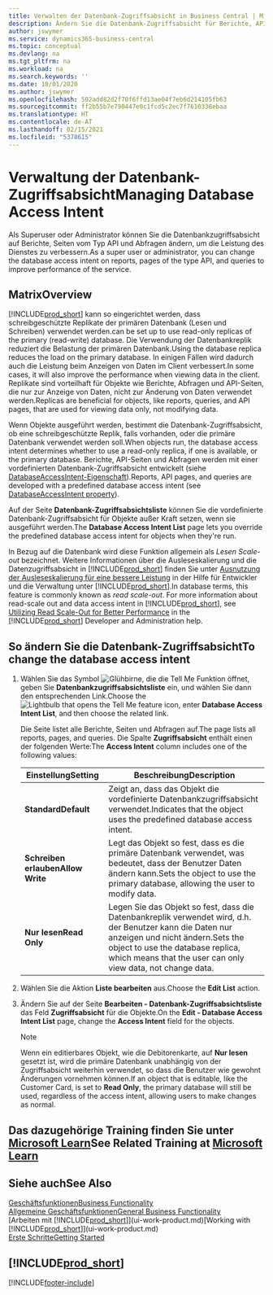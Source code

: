 ```yaml
---
title: Verwalten der Datenbank-Zugriffsabsicht in Business Central | Microsoft Docs
description: Ändern Sie die Datenbank-Zugriffsabsicht für Berichte, API-Seiten und Abfragen.
author: jswymer
ms.service: dynamics365-business-central
ms.topic: conceptual
ms.devlang: na
ms.tgt_pltfrm: na
ms.workload: na
ms.search.keywords: ''
ms.date: 10/01/2020
ms.author: jswymer
ms.openlocfilehash: 502add82d2f70f6ffd13ae04f7eb6d214105fb63
ms.sourcegitcommit: ff2b55b7e790447e0c1fcd5c2ec7f7610338ebaa
ms.translationtype: HT
ms.contentlocale: de-AT
ms.lasthandoff: 02/15/2021
ms.locfileid: "5378615"
---
```

# <a name="managing-database-access-intent"></a><span data-ttu-id="05716-103">Verwaltung der Datenbank-Zugriffsabsicht</span><span class="sxs-lookup"><span data-stu-id="05716-103">Managing Database Access Intent</span></span> 

<span data-ttu-id="05716-104">Als Superuser oder Administrator können Sie die Datenbankzugriffsabsicht auf Berichte, Seiten vom Typ API und Abfragen ändern, um die Leistung des Dienstes zu verbessern.</span><span class="sxs-lookup"><span data-stu-id="05716-104">As a super user or administrator, you can change the database access intent on reports, pages of the type API, and queries to improve performance of the service.</span></span>

## <a name="overview"></a><span data-ttu-id="05716-105">Matrix</span><span class="sxs-lookup"><span data-stu-id="05716-105">Overview</span></span>

[!INCLUDE[prod_short](includes/prod_short.md)] <span data-ttu-id="05716-106">kann so eingerichtet werden, dass schreibgeschützte Replikate der primären Datenbank (Lesen und Schreiben) verwendet werden.</span><span class="sxs-lookup"><span data-stu-id="05716-106">can be set up to use read-only replicas of the primary (read-write) database.</span></span> <span data-ttu-id="05716-107">Die Verwendung der Datenbankreplik reduziert die Belastung der primären Datenbank.</span><span class="sxs-lookup"><span data-stu-id="05716-107">Using the database replica reduces the load on the primary database.</span></span> <span data-ttu-id="05716-108">In einigen Fällen wird dadurch auch die Leistung beim Anzeigen von Daten im Client verbessert.</span><span class="sxs-lookup"><span data-stu-id="05716-108">In some cases, it will also improve the performance when viewing data in the client.</span></span> <span data-ttu-id="05716-109">Replikate sind vorteilhaft für Objekte wie Berichte, Abfragen und API-Seiten, die nur zur Anzeige von Daten, nicht zur Änderung von Daten verwendet werden.</span><span class="sxs-lookup"><span data-stu-id="05716-109">Replicas are beneficial for objects, like reports, queries, and API pages, that are used for viewing data only, not modifying data.</span></span>

<span data-ttu-id="05716-110">Wenn Objekte ausgeführt werden, bestimmt die Datenbank-Zugriffsabsicht, ob eine schreibgeschützte Replik, falls vorhanden, oder die primäre Datenbank verwendet werden soll.</span><span class="sxs-lookup"><span data-stu-id="05716-110">When objects run, the database access intent determines whether to use a read-only replica, if one is available, or the primary database.</span></span> <span data-ttu-id="05716-111">Berichte, API-Seiten und Abfragen werden mit einer vordefinierten Datenbank-Zugriffsabsicht entwickelt (siehe [DatabaseAccessIntent-Eigenschaft](/dynamics365/business-central/dev-itpro/developer/properties/devenv-dataaccessintent-property)).</span><span class="sxs-lookup"><span data-stu-id="05716-111">Reports, API pages, and queries are developed with a predefined database access intent (see [DatabaseAccessIntent property](/dynamics365/business-central/dev-itpro/developer/properties/devenv-dataaccessintent-property)).</span></span>

<span data-ttu-id="05716-112">Auf der Seite **Datenbank-Zugriffsabsichtsliste** können Sie die vordefinierte Datenbank-Zugriffsabsicht für Objekte außer Kraft setzen, wenn sie ausgeführt werden.</span><span class="sxs-lookup"><span data-stu-id="05716-112">The **Database Access Intent List** page lets you override the predefined database access intent for objects when they're run.</span></span>

<span data-ttu-id="05716-113">In Bezug auf die Datenbank wird diese Funktion allgemein als *Lesen Scale-out* bezeichnet. Weitere Informationen über die Ausleseskalierung und die Datenzugriffsabsicht in [!INCLUDE[prod_short](includes/prod_short.md)] finden Sie unter [Ausnutzung der Ausleseskalierung für eine bessere Leistung](/dynamics365/business-central/dev-itpro/administration/database-read-scale-out-overview) in der Hilfe für Entwickler und die Verwaltung unter [!INCLUDE[prod_short](includes/prod_short.md)].</span><span class="sxs-lookup"><span data-stu-id="05716-113">In database terms, this feature is commonly known as *read scale-out*. For more information about read-scale out and data access intent in [!INCLUDE[prod_short](includes/prod_short.md)], see [Utilizing Read Scale-Out for Better Performance](/dynamics365/business-central/dev-itpro/administration/database-read-scale-out-overview) in the [!INCLUDE[prod_short](includes/prod_short.md)] Developer and Administration help.</span></span>

## <a name="to-change-the-database-access-intent"></a><span data-ttu-id="05716-114">So ändern Sie die Datenbank-Zugriffsabsicht</span><span class="sxs-lookup"><span data-stu-id="05716-114">To change the database access intent</span></span>

1. <span data-ttu-id="05716-115">Wählen Sie das Symbol ![Glühbirne, die die Tell Me Funktion öffnet](media/ui-search/search_small.png "Tell Me-Funktion"), geben Sie **Datenbankzugriffsabsichtsliste** ein, und wählen Sie dann den entsprechenden Link.</span><span class="sxs-lookup"><span data-stu-id="05716-115">Choose the ![Lightbulb that opens the Tell Me feature](media/ui-search/search_small.png "Tell me what you want to do") icon, enter **Database Access Intent List**, and then choose the related link.</span></span>

    <span data-ttu-id="05716-116">Die Seite listet alle Berichte, Seiten und Abfragen auf.</span><span class="sxs-lookup"><span data-stu-id="05716-116">The page lists all reports, pages, and queries.</span></span> <span data-ttu-id="05716-117">Die Spalte **Zugriffsabsicht** enthält einen der folgenden Werte:</span><span class="sxs-lookup"><span data-stu-id="05716-117">The **Access Intent** column includes one of the following values:</span></span>

    |<span data-ttu-id="05716-118">**Einstellung**</span><span class="sxs-lookup"><span data-stu-id="05716-118">**Setting**</span></span>|<span data-ttu-id="05716-119">**Beschreibung**</span><span class="sxs-lookup"><span data-stu-id="05716-119">**Description**</span></span>|  
    |------------|-------------|  
    |<span data-ttu-id="05716-120">**Standard**</span><span class="sxs-lookup"><span data-stu-id="05716-120">**Default**</span></span>|<span data-ttu-id="05716-121">Zeigt an, dass das Objekt die vordefinierte Datenbankzugriffsabsicht verwendet.</span><span class="sxs-lookup"><span data-stu-id="05716-121">Indicates that the object uses the predefined database access intent.</span></span>|
    |<span data-ttu-id="05716-122">**Schreiben erlauben**</span><span class="sxs-lookup"><span data-stu-id="05716-122">**Allow Write**</span></span>|<span data-ttu-id="05716-123">Legt das Objekt so fest, dass es die primäre Datenbank verwendet, was bedeutet, dass der Benutzer Daten ändern kann.</span><span class="sxs-lookup"><span data-stu-id="05716-123">Sets the object to use the primary database, allowing the user to modify data.</span></span>|
    |<span data-ttu-id="05716-124">**Nur lesen**</span><span class="sxs-lookup"><span data-stu-id="05716-124">**Read Only**</span></span>|<span data-ttu-id="05716-125">Legen Sie das Objekt so fest, dass die Datenbankreplik verwendet wird, d.h. der Benutzer kann die Daten nur anzeigen und nicht ändern.</span><span class="sxs-lookup"><span data-stu-id="05716-125">Sets the object to use the database replica, which means that the user can only view data, not change data.</span></span>|

2. <span data-ttu-id="05716-126">Wählen Sie die Aktion **Liste bearbeiten** aus.</span><span class="sxs-lookup"><span data-stu-id="05716-126">Choose the **Edit List** action.</span></span>

3. <span data-ttu-id="05716-127">Ändern Sie auf der Seite **Bearbeiten - Datenbank-Zugriffsabsichtsliste** das Feld **Zugriffsabsicht** für die Objekte.</span><span class="sxs-lookup"><span data-stu-id="05716-127">On the **Edit - Database Access Intent List** page, change the **Access Intent** field for the objects.</span></span>

    > [!NOTE]
    > <span data-ttu-id="05716-128">Wenn ein editierbares Objekt, wie die Debitorenkarte, auf **Nur lesen** gesetzt ist, wird die primäre Datenbank unabhängig von der Zugriffsabsicht weiterhin verwendet, so dass die Benutzer wie gewohnt Änderungen vornehmen können.</span><span class="sxs-lookup"><span data-stu-id="05716-128">If an object that is editable, like the Customer Card, is set to **Read Only**, the primary database will still be used, regardless of the access intent, allowing users to make changes as normal.</span></span>

## <a name="see-related-training-at-microsoft-learn"></a><span data-ttu-id="05716-129">Das dazugehörige Training finden Sie unter [Microsoft Learn](/learn/paths/deploy-configure-dynamics-365-business-central/)</span><span class="sxs-lookup"><span data-stu-id="05716-129">See Related Training at [Microsoft Learn](/learn/paths/deploy-configure-dynamics-365-business-central/)</span></span>

## <a name="see-also"></a><span data-ttu-id="05716-130">Siehe auch</span><span class="sxs-lookup"><span data-stu-id="05716-130">See Also</span></span>
[<span data-ttu-id="05716-131">Geschäftsfunktionen</span><span class="sxs-lookup"><span data-stu-id="05716-131">Business Functionality</span></span>](across-business-functionality.md)  
[<span data-ttu-id="05716-132">Allgemeine Geschäftsfunktionen</span><span class="sxs-lookup"><span data-stu-id="05716-132">General Business Functionality</span></span>](ui-across-business-areas.md)  
<span data-ttu-id="05716-133">[Arbeiten mit [!INCLUDE[prod_short](includes/prod_short.md)]](ui-work-product.md)</span><span class="sxs-lookup"><span data-stu-id="05716-133">[Working with [!INCLUDE[prod_short](includes/prod_short.md)]](ui-work-product.md)</span></span>  
[<span data-ttu-id="05716-134">Erste Schritte</span><span class="sxs-lookup"><span data-stu-id="05716-134">Getting Started</span></span>](product-get-started.md)    

## [!INCLUDE[prod_short](includes/free_trial_md.md)]  


[!INCLUDE[footer-include](includes/footer-banner.md)]